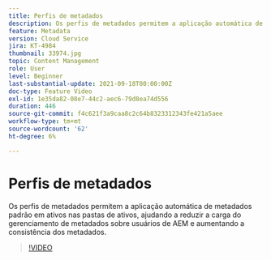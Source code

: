 ```yaml
---
title: Perfis de metadados
description: Os perfis de metadados permitem a aplicação automática de metadados padrão em ativos nas pastas de ativos, ajudando a reduzir a carga do gerenciamento de metadados sobre usuários de AEM e aumentando a consistência dos metadados.
feature: Metadata
version: Cloud Service
jira: KT-4984
thumbnail: 33974.jpg
topic: Content Management
role: User
level: Beginner
last-substantial-update: 2021-09-18T00:00:00Z
doc-type: Feature Video
exl-id: 1e35da82-08e7-44c2-aec6-79d8ea74d556
duration: 446
source-git-commit: f4c621f3a9caa8c2c64b8323312343fe421a5aee
workflow-type: tm+mt
source-wordcount: '62'
ht-degree: 6%

---
```


# Perfis de metadados

Os perfis de metadados permitem a aplicação automática de metadados padrão em ativos nas pastas de ativos, ajudando a reduzir a carga do gerenciamento de metadados sobre usuários de AEM e aumentando a consistência dos metadados.

>[!VIDEO](https://video.tv.adobe.com/v/33974?quality=12&learn=on)
